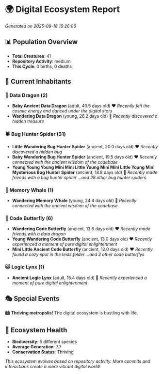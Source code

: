 # 🌍 Digital Ecosystem Report
*Generated on 2025-09-18 16:26:06*

## 📊 Population Overview
- **Total Creatures**: 41
- **Repository Activity**: medium
- **This Cycle**: 0 births, 0 deaths

## 👥 Current Inhabitants

### 🐉 Data Dragon (2)
- **Baby Ancient Data Dragon** (adult, 40.5 days old) ❤️
  *Recently felt the cosmic energy and danced under the digital stars*
- **Wandering Data Dragon** (young, 26.2 days old) 💛
  *Recently discovered a hidden treasure*

### 🕷️ Bug Hunter Spider (31)
- **Little Wandering Bug Hunter Spider** (ancient, 20.0 days old) ❤️
  *Recently discovered a hidden bug*
- **Baby Wandering Bug Hunter Spider** (ancient, 19.5 days old) ❤️
  *Recently connected with the ancient wisdom of the codebase*
- **Young Young Young Mini Mini Little Young Mini Mini Little Young Mini Mysterious Bug Hunter Spider** (ancient, 18.8 days old) 💛
  *Recently made friends with a bug hunter spider*
  *...and 28 other bug hunter spiders*

### 🐋 Memory Whale (1)
- **Wandering Memory Whale** (young, 24.4 days old) 💚
  *Recently connected with the ancient wisdom of the codebase*

### 🦋 Code Butterfly (6)
- **Wandering Code Butterfly** (ancient, 13.6 days old) ❤️
  *Recently made friends with a data dragon*
- **Young Wandering Code Butterfly** (ancient, 13.0 days old) ❤️
  *Recently experienced a moment of pure digital enlightenment*
- **Mini Little Ancient Code Butterfly** (ancient, 12.0 days old) ❤️
  *Recently found a cozy spot in the tests folder*
  *...and 3 other code butterflys*

### 🐱 Logic Lynx (1)
- **Ancient Logic Lynx** (adult, 15.4 days old) 💛
  *Recently experienced a moment of pure digital enlightenment*

## 🎭 Special Events

🏙️ **Thriving metropolis!** The digital ecosystem is bustling with life.

## 🔬 Ecosystem Health
- **Biodiversity**: 5 different species
- **Average Generation**: 7.7
- **Conservation Status**: Thriving

*This ecosystem evolves based on repository activity. More commits and interactions create a more vibrant digital world!*